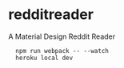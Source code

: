 # redditreader

A Material Design Reddit Reader

```
  npm run webpack -- --watch
  heroku local dev
```
